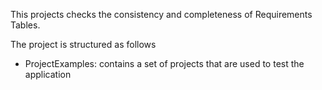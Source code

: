 This projects checks the consistency and completeness of Requirements Tables.

The project is structured as follows 

- ProjectExamples: contains a set of projects that are used to test the application